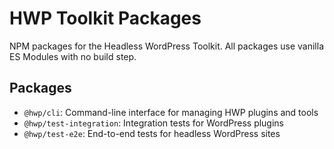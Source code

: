# HWP Toolkit Packages

NPM packages for the Headless WordPress Toolkit. All packages use vanilla ES Modules with no build step.

## Packages

- `@hwp/cli`: Command-line interface for managing HWP plugins and tools
- `@hwp/test-integration`: Integration tests for WordPress plugins
- `@hwp/test-e2e`: End-to-end tests for headless WordPress sites
